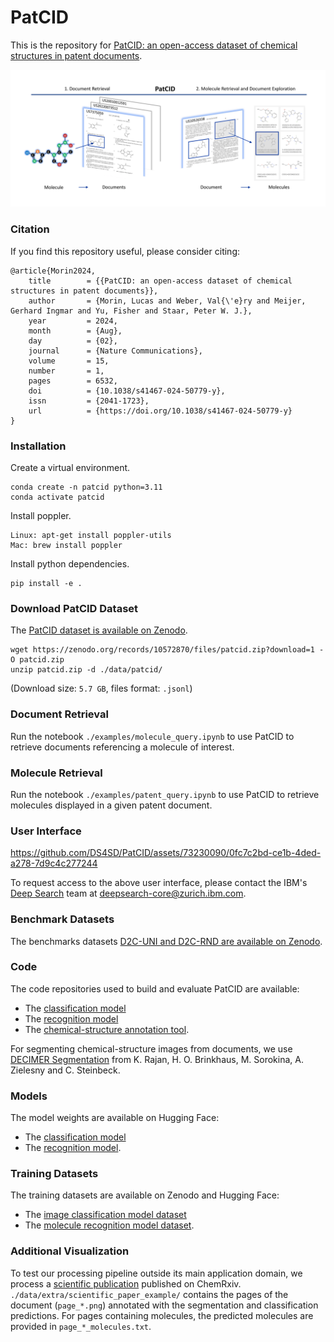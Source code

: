 # PatCID

This is the repository for [PatCID: an open-access dataset of chemical structures in patent documents](https://www.nature.com/articles/s41467-024-50779-y).

![MolGrapher](assets/introduction.png)

### Citation

If you find this repository useful, please consider citing:

```
@article{Morin2024,
	title        = {{PatCID: an open-access dataset of chemical structures in patent documents}},
	author       = {Morin, Lucas and Weber, Val{\'e}ry and Meijer, Gerhard Ingmar and Yu, Fisher and Staar, Peter W. J.},
	year         = 2024,
	month        = {Aug},
	day          = {02},
	journal      = {Nature Communications},
	volume       = 15,
	number       = 1,
	pages        = 6532,
	doi          = {10.1038/s41467-024-50779-y},
	issn         = {2041-1723},
	url          = {https://doi.org/10.1038/s41467-024-50779-y}
}
```

### Installation

Create a virtual environment.

```
conda create -n patcid python=3.11
conda activate patcid
```
Install poppler.
```
Linux: apt-get install poppler-utils 
Mac: brew install poppler 
```

Install python dependencies.
```
pip install -e .
```

### Download PatCID Dataset 

The [PatCID dataset is available on Zenodo](https://doi.org/10.5281/zenodo.10572870). 
```
wget https://zenodo.org/records/10572870/files/patcid.zip?download=1 -O patcid.zip
unzip patcid.zip -d ./data/patcid/
```
(Download size: `5.7 GB`, files format: `.jsonl`)

### Document Retrieval

Run the notebook `./examples/molecule_query.ipynb` to use PatCID to retrieve documents referencing a molecule of interest. 

### Molecule Retrieval

Run the notebook `./examples/patent_query.ipynb` to use PatCID to retrieve molecules displayed in a given patent document. 

### User Interface 

https://github.com/DS4SD/PatCID/assets/73230090/0fc7c2bd-ce1b-4ded-a278-7d9c4c277244

To request access to the above user interface, please contact the IBM's [Deep Search](https://ds4sd.github.io/) team at deepsearch-core@zurich.ibm.com.

### Benchmark Datasets

The benchmarks datasets [D2C-UNI and D2C-RND are available on Zenodo](https://doi.org/10.5281/zenodo.10978812).

### Code 

The code repositories used to build and evaluate PatCID are available:
- The [classification model](https://github.com/DS4SD/MolClassifier)
- The [recognition model](https://github.com/DS4SD/MolGrapher)
- The [chemical-structure annotation tool](https://github.com/DS4SD/MolAnnotator).

For segmenting chemical-structure images from documents, we use [DECIMER Segmentation](https://github.com/Kohulan/DECIMER-Image-Segmentation) from K. Rajan, H. O. Brinkhaus, M. Sorokina, A. Zielesny and C. Steinbeck.

### Models

The model weights are available on Hugging Face:
- The [classification model](https://huggingface.co/ds4sd/MolClassifier)
- The [recognition model](https://huggingface.co/ds4sd/MolGrapher).

### Training Datasets

The training datasets are available on Zenodo and Hugging Face:
- The [image classification model dataset](https://doi.org/10.5281/zenodo.10978564)
- The [molecule recognition model dataset](https://huggingface.co/datasets/ds4sd/MolGrapher-Synthetic-300K).

### Additional Visualization

To test our processing pipeline outside its main application domain, we process a [scientific publication](https://chemrxiv.org/engage/chemrxiv/article-details/662d287a91aefa6ce198f9b8) published on ChemRxiv. `./data/extra/scientific_paper_example/` contains the pages of the document (`page_*.png`) annotated with the segmentation and classification predictions. For pages containing molecules, the predicted molecules are provided in `page_*_molecules.txt`.

